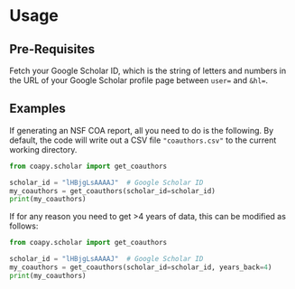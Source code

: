 # Usage

## Pre-Requisites

Fetch your Google Scholar ID, which is the string of letters and numbers in the URL of your Google Scholar profile page between `user=` and `&hl=`.

## Examples

If generating an NSF COA report, all you need to do is the following. By default, the code will write out a CSV file `"coauthors.csv"` to the current working directory.

```python
from coapy.scholar import get_coauthors

scholar_id = "lHBjgLsAAAAJ"  # Google Scholar ID
my_coauthors = get_coauthors(scholar_id=scholar_id)
print(my_coauthors)
```

If for any reason you need to get >4 years of data, this can be modified as follows:

```python
from coapy.scholar import get_coauthors

scholar_id = "lHBjgLsAAAAJ"  # Google Scholar ID
my_coauthors = get_coauthors(scholar_id=scholar_id, years_back=4)
print(my_coauthors)
```
